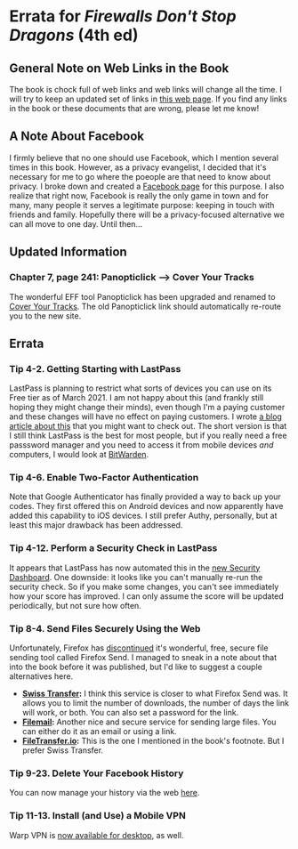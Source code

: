 # Errata for *Firewalls Don't Stop Dragons* (4th ed)


## General Note on Web Links in the Book

The book is chock full of web links and web links will change all the time. I will try to keep an updated set of links in [this web page](https://firewallsdontstopdragons.com/book-links-v4/). If you find any links in the book or these documents that are wrong, please let me know!

## A Note About Facebook

I firmly believe that no one should use Facebook, which I mention several times in this book. However, as a privacy evangelist, I decided that it's necessary for me to go where the poeople are that need to know about privacy. I broke down and created a [Facebook page](https://www.facebook.com/Firewalls-Dont-Stop-Dragons-105005911488731) for this purpose. I also realize that right now, Facebook is really the only game in town and for many, many people it serves a legitimate purpose: keeping in touch with friends and family. Hopefully there will be a privacy-focused alternative we can all move to one day. Until then...

## Updated Information

### Chapter 7, page 241: Panopticlick --> Cover Your Tracks

The wonderful EFF tool Panopticlick has been upgraded and renamed to [Cover Your Tracks](https://coveryourtracks.eff.org/). The old Panopticlick link
should automatically re-route you to the new site.

## Errata

### Tip 4-2. Getting Starting with LastPass

LastPass is planning to restrict what sorts of devices you can use on its Free tier as of March 2021. I am not happy about this (and frankly still hoping they might change their minds), even though I'm a paying customer and these changes will have no effect on paying customers. I wrote [a blog article about this](https://firewallsdontstopdragons.com/lastpass-changing-its-free-tier/) that you might want to check out. The short version is that I still think LastPass is the best for most people, but if you really need a free passsword manager and you need to access it from mobile devices *and* computers, I would look at [BitWarden](https://bitwarden.com/).

### Tip 4-6. Enable Two-Factor Authentication

Note that Google Authenticator has finally provided a way to back up your codes. They first offered this on Android devices and now apparently have added this capability to iOS devices. I still prefer Authy, personally, but at least this major drawback has been addressed.

### Tip 4-12. Perform a Security Check in LastPass

It appears that LastPass has now automated this in the [new Security Dashboard](https://blog.lastpass.com/2020/08/new-lastpass-security-dashboard-and-dark-web-monitoring-now-available/). One downside: it looks like you can't manually re-run the security check. So if you make some changes, you can't see immediately how your score has improved. I can only assume the score will be updated periodically, but not sure how often.

### Tip 8-4. Send Files Securely Using the Web

Unfortunately, Firefox has [discontinued](https://blog.mozilla.org/blog/2020/09/17/update-on-firefox-send-and-firefox-notes/) it's wonderful, free, secure file sending tool called Firefox Send. I managed to sneak in a note about that into the book before it was published, but I'd like to suggest a couple alternatives here.

* **[Swiss Transfer](https://www.swisstransfer.com/en):** I think this service is closer to what Firefox Send was. It allows you to limit the number of downloads, the number of days the link will work, or both. You can also set a password for the link.
* **[Filemail](https://www.filemail.com/):** Another nice and secure service for sending large files. You can either do it as an email or using a link.
* **[FileTransfer.io](https://filetransfer.io/):** This is the one I mentioned in the book's footnote. But I prefer Swiss Transfer.

### Tip 9-23. Delete Your Facebook History

You can now manage your history via the web [here](https://www.facebook.com/help/504765303045427/manage-what-you've-shared/).

### Tip 11-13. Install (and Use) a Mobile VPN

Warp VPN is [now available for desktop](https://blog.cloudflare.com/warp-for-desktop/), as well.



